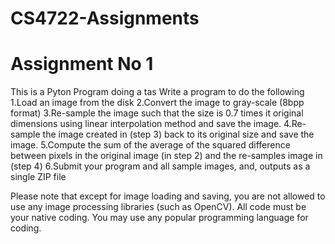# CS4722-Assignments

# Assignment No 1
This is a Pyton Program doing a tas
Write a program to do the following
1.Load an image from the disk
2.Convert the image to gray-scale (8bpp format)
3.Re-sample the image such that the size is 0.7 times it original dimensions using linear interpolation method and save the image.
4.Re-sample the image created in (step 3) back to its original size and save the image.
5.Compute the sum of the average of the squared difference between pixels in the original image (in step 2) and the re-samples image in (step 4)
6.Submit your program and all sample images, and, outputs as a single ZIP file

Please note that except for image loading and saving, you are not allowed to use any image processing libraries (such as OpenCV).  All code must be your native coding.  You may use any popular programming language for coding.
